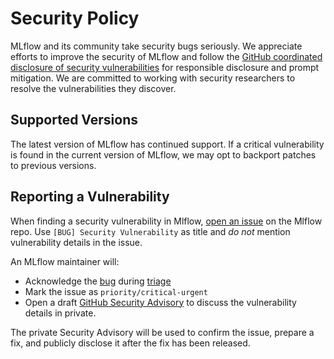 # Security Policy

MLflow and its community take security bugs seriously. We appreciate efforts to improve the security of MLflow
and follow the [GitHub coordinated disclosure of security vulnerabilities](https://docs.github.com/en/code-security/security-advisories/about-coordinated-disclosure-of-security-vulnerabilities#about-reporting-and-disclosing-vulnerabilities-in-projects-on-github)
for responsible disclosure and prompt mitigation. We are committed to working with security researchers to
resolve the vulnerabilities they discover.

## Supported Versions

The latest version of MLflow has continued support. If a critical vulnerability is found in the current version
of MLflow, we may opt to backport patches to previous versions.

## Reporting a Vulnerability

When finding a security vulnerability in Mlflow, [open an issue](https://github.com/mlflow/mlflow/issues/new?assignees=&labels=bug&template=bug_report_template.md&title=%5BBUG%5D%20Security%20Vulnerability
) on the Mlflow repo. Use `[BUG] Security Vulnerability` as title and *do not* mention vulnerability details in the issue.

An MLflow maintainer will:
  - Acknowledge the [bug](ISSUE_POLICY.md#bug-reports) during [triage](ISSUE_TRIAGE.rst)
  - Mark the issue as `priority/critical-urgent`
  - Open a draft [GitHub Security Advisory](https://docs.github.com/en/code-security/security-advisories/creating-a-security-advisory)
  to discuss the vulnerability details in private.

The private Security Advisory will be used to confirm the issue, prepare a fix, and publicly disclose it after the fix has been released.
